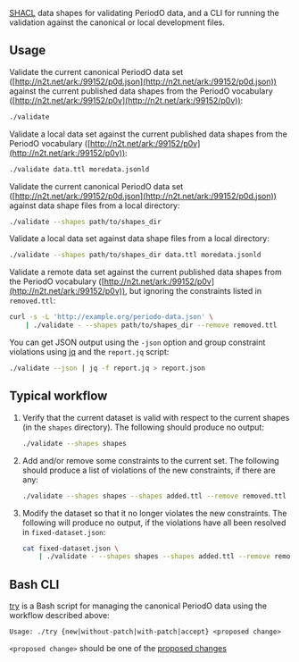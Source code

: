 [SHACL](https://www.w3.org/TR/shacl/) data shapes for validating PeriodO data, and a CLI for running the validation against the canonical or local development files.

## Usage

Validate the current canonical PeriodO data set ([http://n2t.net/ark:/99152/p0d.json](http://n2t.net/ark:/99152/p0d.json)) against the current published data shapes from the PeriodO vocabulary ([http://n2t.net/ark:/99152/p0v](http://n2t.net/ark:/99152/p0v)):
```sh
./validate
```

Validate a local data set against the current published data shapes from the PeriodO vocabulary ([http://n2t.net/ark:/99152/p0v](http://n2t.net/ark:/99152/p0v)):
```sh
./validate data.ttl moredata.jsonld
```

Validate the current canonical PeriodO data set ([http://n2t.net/ark:/99152/p0d.json](http://n2t.net/ark:/99152/p0d.json)) against data shape files from a local directory:
```sh
./validate --shapes path/to/shapes_dir
```

Validate a local data set against data shape files from a local directory:
```sh
./validate --shapes path/to/shapes_dir data.ttl moredata.jsonld
```

Validate a remote data set against the current published data shapes from the PeriodO vocabulary ([http://n2t.net/ark:/99152/p0v](http://n2t.net/ark:/99152/p0v)), but ignoring the constraints listed in `removed.ttl`:
```sh
curl -s -L 'http://example.org/periodo-data.json' \
    | ./validate - --shapes path/to/shapes_dir --remove removed.ttl
```

You can get JSON output using the `-json` option and group constraint violations using [jq](https://stedolan.github.io/jq/) and the `report.jq` script:
```sh
./validate --json | jq -f report.jq > report.json
```

## Typical workflow

1. Verify that the current dataset is valid with respect to the
   current shapes (in the `shapes` directory). The following should
   produce no output:
   ```sh
   ./validate --shapes shapes
   ```
1. Add and/or remove some constraints to the current set. The
   following should produce a list of violations of the new
   constraints, if there are any:
   ```sh
   ./validate --shapes shapes --shapes added.ttl --remove removed.ttl
   ```
1. Modify the dataset so that it no longer violates the new
   constraints. The following will produce no output, if the
   violations have all been resolved in `fixed-dataset.json`:
   ```sh
   cat fixed-dataset.json \
       | ./validate - --shapes shapes --shapes added.ttl --remove removed.ttl
   ```

## Bash CLI

[try](try) is a Bash script for managing the canonical PeriodO data
using the workflow described above:
```
Usage: ./try {new|without-patch|with-patch|accept} <proposed change>
```
`<proposed change>` should be one of the [proposed changes](changes/proposed)
